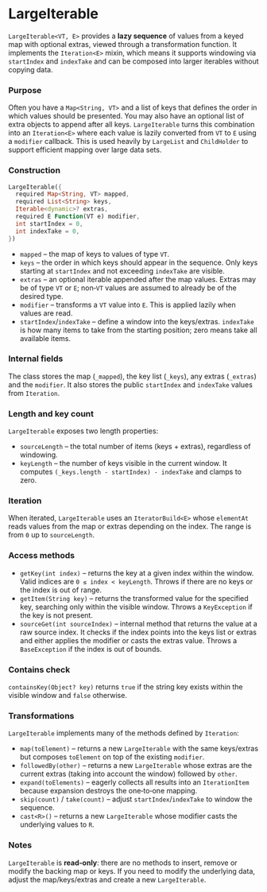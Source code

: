 # LargeIterable

`LargeIterable<VT, E>` provides a **lazy sequence** of values from a keyed map with optional extras, viewed through a transformation function.  It implements the `Iteration<E>` mixin, which means it supports windowing via `startIndex` and `indexTake` and can be composed into larger iterables without copying data.

### Purpose

Often you have a `Map<String, VT>` and a list of keys that defines the order in which values should be presented.  You may also have an optional list of extra objects to append after all keys.  `LargeIterable` turns this combination into an `Iteration<E>` where each value is lazily converted from `VT` to `E` using a `modifier` callback.  This is used heavily by `LargeList` and `ChildHolder` to support efficient mapping over large data sets.

### Construction

```dart
LargeIterable({
  required Map<String, VT> mapped,
  required List<String> keys,
  Iterable<dynamic>? extras,
  required E Function(VT e) modifier,
  int startIndex = 0,
  int indexTake = 0,
})
```

- `mapped` – the map of keys to values of type `VT`.
- `keys` – the order in which keys should appear in the sequence.  Only keys starting at `startIndex` and not exceeding `indexTake` are visible.
- `extras` – an optional iterable appended after the map values.  Extras may be of type `VT` or `E`; non‑`VT` values are assumed to already be of the desired type.
- `modifier` – transforms a `VT` value into `E`.  This is applied lazily when values are read.
- `startIndex`/`indexTake` – define a window into the keys/extras.  `indexTake` is how many items to take from the starting position; zero means take all available items.

### Internal fields

The class stores the map (`_mapped`), the key list (`_keys`), any extras (`_extras`) and the `modifier`.  It also stores the public `startIndex` and `indexTake` values from `Iteration`.

### Length and key count

`LargeIterable` exposes two length properties:

- `sourceLength` – the total number of items (keys + extras), regardless of windowing.
- `keyLength` – the number of keys visible in the current window.  It computes `(_keys.length - startIndex) - indexTake` and clamps to zero.

### Iteration

When iterated, `LargeIterable` uses an `IteratorBuild<E>` whose `elementAt` reads values from the map or extras depending on the index.  The range is from `0` up to `sourceLength`.

### Access methods

- `getKey(int index)` – returns the key at a given index within the window.  Valid indices are `0 ≤ index < keyLength`.  Throws if there are no keys or the index is out of range.
- `getItem(String key)` – returns the transformed value for the specified key, searching only within the visible window.  Throws a `KeyException` if the key is not present.
- `sourceGet(int sourceIndex)` – internal method that returns the value at a raw source index.  It checks if the index points into the keys list or extras and either applies the modifier or casts the extras value.  Throws a `BaseException` if the index is out of bounds.

### Contains check

`containsKey(Object? key)` returns `true` if the string key exists within the visible window and `false` otherwise.

### Transformations

`LargeIterable` implements many of the methods defined by `Iteration`:

- `map(toElement)` – returns a new `LargeIterable` with the same keys/extras but composes `toElement` on top of the existing `modifier`.
- `followedBy(other)` – returns a new `LargeIterable` whose extras are the current extras (taking into account the window) followed by `other`.
- `expand(toElements)` – eagerly collects all results into an `IterationItem` because expansion destroys the one‑to‑one mapping.
- `skip(count)` / `take(count)` – adjust `startIndex`/`indexTake` to window the sequence.
- `cast<R>()` – returns a new `LargeIterable` whose modifier casts the underlying values to `R`.

### Notes

`LargeIterable` is **read‑only**: there are no methods to insert, remove or modify the backing map or keys.  If you need to modify the underlying data, adjust the map/keys/extras and create a new `LargeIterable`.
